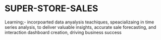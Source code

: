 # SUPER-STORE-SALES
Learning;- incorpoarted data anyalysis teachiques, speacializaing in time series analysis, to deliver valuable  insights, accurate sale forecasting, and interaction dashboard creation, driving business success
